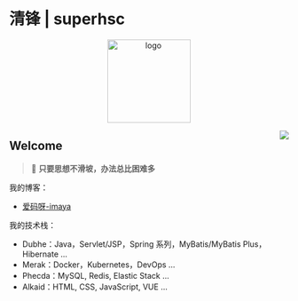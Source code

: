 # 清锋 | superhsc

<div>
<p align="center">
    <a href="https://blog.happyamay.cn" target="_blank" rel="noopener noreferrer">
        <img src="https://image.happymaya.cn/assert/superhsc-logo-nobg-1.png" alt="logo" width="150px"/>
    </a>
</p>
</div>
<img align="right" src="https://github-readme-stats.vercel.app/api?username=qingfeng&show_icons=true&icon_color=805AD5&text_color=718096&bg_color=ffffff&hide_title=true" />

## Welcome

> 🍵 **只要思想不滑坡，办法总比困难多**

我的博客：

- [爱码呀-imaya](https://blog.happymaya.cn)

我的技术栈：
- Dubhe：Java，Servlet/JSP，Spring 系列，MyBatis/MyBatis Plus，Hibernate ...
- Merak：Docker，Kubernetes，DevOps ...
- Phecda：MySQL, Redis, Elastic Stack ...
- Alkaid：HTML, CSS, JavaScript, VUE ...
<!-- - Megrez：
  - Alioth： -->
<!-- - Mizar： -->
<!-- - Alcor：Python -->
<!-- - Alkaid -->
<!-- - Merak：
  - Golang
- Phecda:
  - Python -->